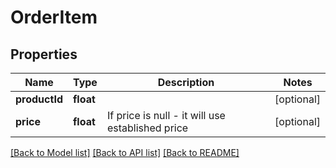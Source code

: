 # OrderItem

## Properties
Name | Type | Description | Notes
------------ | ------------- | ------------- | -------------
**productId** | **float** |  | [optional] 
**price** | **float** | If priсe is null - it will use established price | [optional] 

[[Back to Model list]](../../README.md#documentation-for-models) [[Back to API list]](../../README.md#documentation-for-api-endpoints) [[Back to README]](../../README.md)

